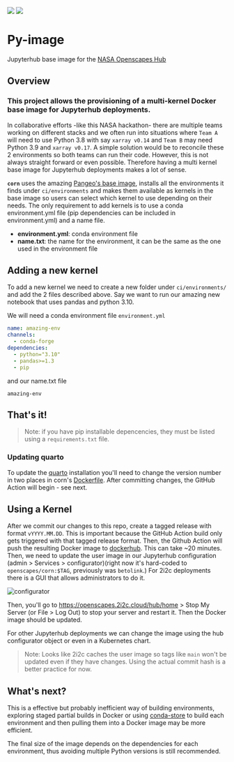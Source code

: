 ![](https://img.shields.io/docker/image-size/openscapes/corn?sort=date)
<a href="https://hub.docker.com/repository/docker/openscapes/corn/tags?page=1&ordering=last_updated"><img src="https://img.shields.io/docker/v/openscapes/corn"></a>

# Py-image 
 
Jupyterhub base image for the [NASA Openscapes Hub](https://nasa-openscapes.github.io/2021-Cloud-Hackathon/)


## Overview

### This project allows the provisioning of a multi-kernel Docker base image for Jupyterhub deployments.

In collaborative efforts -like this NASA hackathon- there are multiple teams working on different stacks and we often run into situations where `Team A` will need to use Python 3.8 with say `xarray v0.14` and `Team B` may need Python 3.9 and `xarray v0.17`.  A simple solution would be to reconcile these 2 environments so both teams can run their code. However, this is not always straight forward or even possible. Therefore having a multi kernel base image for Jupyterhub deployments makes a lot of sense. 

**`corn`** uses the amazing [Pangeo's base image](https://github.com/pangeo-data/pangeo-docker-images), installs all the environments it finds under `ci/environments` and makes them available as kernels in the base image so users can select which kernel to use depending on their needs. The only requirement to add kernels is to use a conda environment.yml file (pip dependencies can be included in environment.yml) and a name file.

* **environment.yml**: conda environment file
* **name.txt**: the name for the environment, it can be the same as the one used in the environment file


## Adding a new kernel

To add a new kernel we need to create a new folder under `ci/environments/` and add the 2 files described above. Say we want to run our amazing new notebook that uses pandas and python 3.10.

We will need a conda environment file `environment.yml` 
```yaml
name: amazing-env
channels:
  - conda-forge
dependencies:
  - python="3.10"
  - pandas>=1.3
  - pip
```
and our name.txt file
```
amazing-env
```

## **That's it!**

> Note: if you have pip installable depencencies, they must be listed using a `requirements.txt` file.

<!-- [![badge](https://img.shields.io/static/v1.svg?logo=Jupyter&label=Openscapes&message=AWS+us-west-2&color=orange)](https://openscapes.2i2c.cloud/hub/user-redirect/git-pull?repo=https%3A%2F%2Fgithub.com%2FNASA-Openscapes%2F2021-Cloud-Hackathon&urlpath=lab%2Ftree%2F2021-Cloud-Hackathon%2Ftutorials&branch=main) --> 

### Updating quarto

To update the [quarto](https://quarto.org) installation you'll need to change the version number in two places in corn's [Dockerfile](https://github.com/NASA-Openscapes/corn/blob/main/ci/Dockerfile#L10). After committing changes, the GitHub Action will begin - see next.

## Using a Kernel

After we commit our changes to this repo, create a tagged release with format `vYYYY.MM.DD`. This is important because the GitHub Action build only gets triggered with that tagged release format. Then, the Github Action will push the resulting Docker image to [dockerhub](https://hub.docker.com/repository/docker/openscapes/corn). This can take ~20 minutes. Then, we need to update the user image in our Jupyterhub configuration (admin > Services > configurator)(right now it's hard-coded to `openscapes/corn:$TAG`, previously was `betolink`.) For 2i2c deployments there is a GUI that allows administrators to do it.

![configurator](https://user-images.githubusercontent.com/717735/139174138-f6eb011e-9cc5-4c15-af68-d77ae5d7ee00.png)

Then, you'll go to <https://openscapes.2i2c.cloud/hub/home> > Stop My Server (or File > Log Out) to stop your server and restart it. Then the Docker image should be updated.

For other Jupyterhub deployments we can change the image using the hub configurator object or even in a Kubernetes chart.

> Note: Looks like 2i2c caches the user image so tags like `main` won't be updated even if they have changes. Using the actual commit hash is a better practice for now.

## What's next?

This is a effective but probably inefficient way of building environments, exploring staged partial builds in Docker or using [conda-store](https://github.com/Quansight/conda-store) to build each environment and then pulling them into a Docker image may be more efficient.

The final size of the image depends on the dependencies for each environment, thus avoiding multiple Python versions is still recommended.

